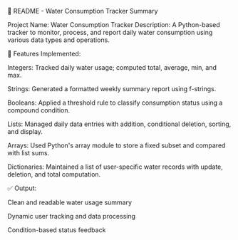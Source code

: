 📘 README - Water Consumption Tracker Summary

Project Name: Water Consumption Tracker
Description: A Python-based tracker to monitor, process, and report daily water consumption using various data types and operations.

🔧 Features Implemented:

Integers: Tracked daily water usage; computed total, average, min, and max.

Strings: Generated a formatted weekly summary report using f-strings.

Booleans: Applied a threshold rule to classify consumption status using a compound condition.

Lists: Managed daily data entries with addition, conditional deletion, sorting, and display.

Arrays: Used Python's array module to store a fixed subset and compared with list sums.

Dictionaries: Maintained a list of user-specific water records with update, deletion, and total computation.

✅ Output:

Clean and readable water usage summary

Dynamic user tracking and data processing

Condition-based status feedback
